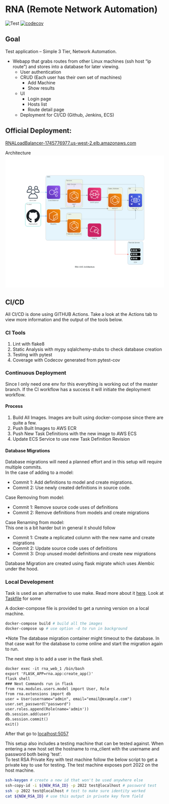 # RNA (Remote Network Automation)

![Test](https://github.com/will7200/RNA/workflows/Test/badge.svg)
[![codecov](https://codecov.io/gh/will7200/RNA/branch/main/graph/badge.svg?token=NE0A9AXBRS)](https://codecov.io/gh/will7200/RNA)

## Goal

Test application – Simple 3 Tier, Network Automation.

+ Webapp that grabs routes from other Linux machines (ssh host “ip route”) and stores into a database for later viewing.
    + User authentication
    + CRUD (Each user has their own set of machines)
        + Add Machine
        + Show results
    + UI
        + Login page
        + Hosts list
        + Route detail page
    + Deployment for CI/CD (Github, Jenkins, ECS)

## Official Deployment:

[RNALoadBalancer-1745776977.us-west-2.elb.amazonaws.com](http://RNALoadBalancer-1745776977.us-west-2.elb.amazonaws.com)

Architecture
![Architecture](rna_aws_architecture.png)

## CI/CD

All CI/CD is done using GITHUB Actions. Take a look at the Actions tab to view more information and the output of the
tools below.

### CI Tools

1. Lint with flake8
2. Static Analysis with mypy sqlalchemy-stubs to check database creation
3. Testing with pytest
4. Coverage with Codecov generated from pytest-cov

### Continuous Deployment

Since I only need one env for this everything is working out of the master branch. If the CI workflow has a success it
will initiate the deployment workflow.

#### Process

1. Build All Images. Images are built using docker-compose since there are quite a few.
2. Push Built Images to AWS ECR
3. Push New Task Definitions with the new image to AWS ECS
4. Update ECS Service to use new Task Definition Revision

#### Database Migrations

Database migrations will need a planned effort and in this setup will require multiple commits.  
In the case of adding to a model:

+ Commit 1: Add definitions to model and create migrations.
+ Commit 2: Use newly created definitions in source code.

Case Removing from model:

+ Commit 1: Remove source code uses of definitions
+ Commit 2: Remove definitions from models and create migrations

Case Renaming from model:  
This one is a bit harder but in general it should follow

+ Commit 1: Create a replicated column with the new name and create migrations
+ Commit 2: Update source code uses of definitions
+ Commit 3: Drop unused model definitions and create new migrations

Database Migration are created using flask migrate which uses Alembic under the hood.

### Local Development

Task is used as an alternative to use make. Read more about it [here](https://taskfile.dev/#/). Look
at [Taskfile](Taskfile.yml) for some

A docker-compose file is provided to get a running version on a local machine.

```bash
docker-compose build # build all the images
docker-compose up # use option -d to run in background
```

*Note The database migration container might timeout to the database. In that case wait for the database to come online
and start the migration again to run.

The next step is to add a user in the flask shell.

```base
docker exec -it rna_web_1 /bin/bash
export 'FLASK_APP=rna.app:create_app()'
flask shell
### Next Commands run in flask
from rna.modules.users.model import User, Role
from rna.extensions import db
user = User(username="admin", email="email@example.com")
user.set_password("password")
user.roles.append(Role(name='admin'))
db.session.add(user)
db.session.commit()
exit()
```

After that go to [localhost:5057](http://localhost:5057)

This setup also includes a testing machine that can be tested against. When entering a new host set the hostname to
rna_client with the username and password both being 'test'.  
To test RSA Private Key with test machine follow the below script to get a private key to use for testing. The test
machine exposes port 2022 on the host machine.

```bash
ssh-keygen # create a new id that won't be used anywhere else
ssh-copy-id -i ${NEW_RSA_ID} -p 2022 test@localhost # password test
ssh -p 2022 test@localhost # test to make sure identity worked
cat ${NEW_RSA_ID} # use this output in private key form field
```

